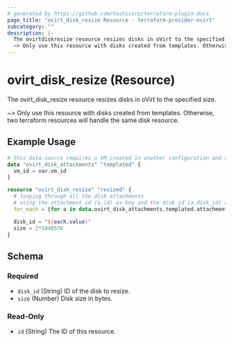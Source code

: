 ```yaml
---
# generated by https://github.com/hashicorp/terraform-plugin-docs
page_title: "ovirt_disk_resize Resource - terraform-provider-ovirt"
subcategory: ""
description: |-
  The ovirtdiskresize resource resizes disks in oVirt to the specified size.
  ~> Only use this resource with disks created from templates. Otherwise, two terraform resources will handle the same disk resource.
---
```


# ovirt_disk_resize (Resource)

The ovirt_disk_resize resource resizes disks in oVirt to the specified size. 
		
~> Only use this resource with disks created from templates. Otherwise, two terraform resources will handle the same disk resource.

## Example Usage

```terraform
# this data-source requires a VM created in another configuration and referenced here
data "ovirt_disk_attachments" "templated" {
  vm_id = var.vm_id
}

resource "ovirt_disk_resize" "resized" {
  # looping through all the disk attachments
  # using the attachment id (a.id) as key and the disk id (a.disk_id) as value
  for_each = {for a in data.ovirt_disk_attachments.templated.attachments: a.id => a.disk_id}

  disk_id = "${each.value}"
  size = 2*1048576
}
```

<!-- schema generated by tfplugindocs -->
## Schema

### Required

- `disk_id` (String) ID of the disk to resize.
- `size` (Number) Disk size in bytes.

### Read-Only

- `id` (String) The ID of this resource.


